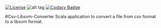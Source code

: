 <a href="https://github.com/jmg2014/csv-libsvm-converter/blob/master/LICENSE"><img src="https://img.shields.io/badge/License-Apache%202.0-blue.svg" alt="License"></a>
![alt tag](https://travis-ci.org/jmg2014/csv-libsvm-converter.svg?branch=master)
[![Codacy Badge](https://api.codacy.com/project/badge/Grade/f8fb2b469b674c4481ef3f8a9bbf5f57)](https://www.codacy.com/app/jormangon/csv-libsvm-converter?utm_source=github.com&amp;utm_medium=referral&amp;utm_content=jmg2014/csv-libsvm-converter&amp;utm_campaign=Badge_Grade)


#Csv-Libsvm-Converter
Scala application to convert a file from csv format to a libsvm format.


